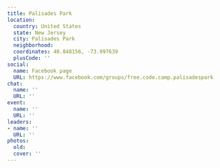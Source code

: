 ```yaml
---
title: Palisades Park
location:
  country: United States
  state: New Jersey
  city: Palisades Park
  neighborhood: 
  coordinates: 40.848156, -73.997639
  plusCode: ''
social:
  name: Facebook page
  URL: https://www.facebook.com/groups/free.code.camp.palisadespark
chat:
  name: ''
  URL: ''
event:
  name: ''
  URL: ''
leaders:
- name: ''
  URL: ''
photos:
  old: 
  cover: ''
---
```


